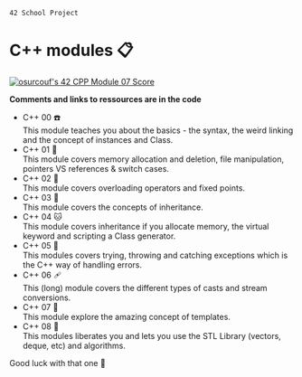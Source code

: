 `42 School Project`

# C++ modules 📋

<a href="https://github.com/JaeSeoKim/badge42"><img src="https://badge42.vercel.app/api/v2/cl79akydw00490gi8w73o3in5/project/2711979" alt="osurcouf's 42 CPP Module 07 Score" /></a>

**Comments and links to ressources are in the code**

* C++ 00 ☎️ <br>
This module teaches you about the basics - the syntax, the weird linking and the concept of instances and Class.
* C++ 01 🤖 <br>
This module covers memory allocation and deletion, file manipulation, pointers VS references & switch cases.
* C++ 02 📍 <br>
This module covers overloading operators and fixed points.
* C++ 03 💎 <br>
This module covers the concepts of inheritance.
* C++ 04 🐱 <br>
This module covers inheritance if you allocate memory, the virtual keyword and scripting a Class generator.
* C++ 05 🚨 <br>
This modules covers trying, throwing and catching exceptions which is the C++ way of handling errors.
* C++ 06 🩹 <br>
This (long) module covers the different types of casts and stream conversions.
* C++ 07 📁 <br>
This module explore the amazing concept of templates. 
* C++ 08 🧮 <br>
This modules liberates you and lets you use the STL Library (vectors, deque, etc) and algorithms. 

Good luck with that one 🦕




